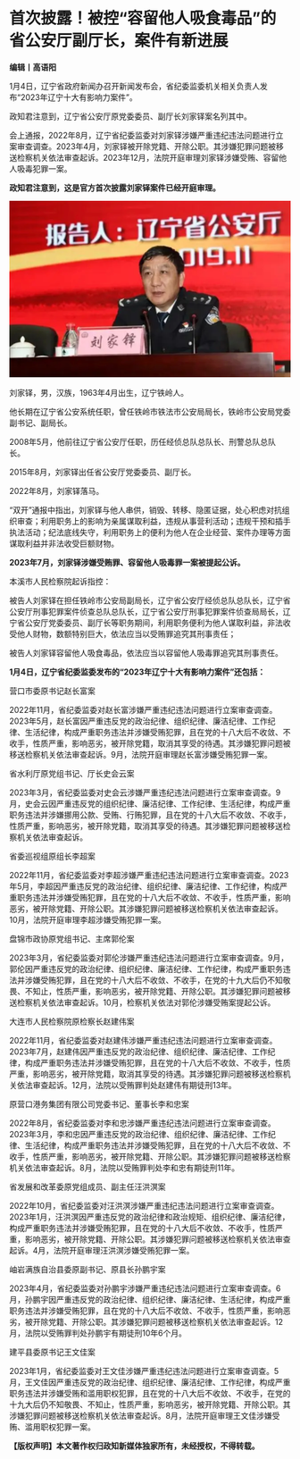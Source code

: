 # 首次披露！被控“容留他人吸食毒品”的省公安厅副厅长，案件有新进展

**编辑丨高语阳**

1月4日，辽宁省政府新闻办召开新闻发布会，省纪委监委机关相关负责人发布“2023年辽宁十大有影响力案件”。

政知君注意到，辽宁省公安厅原党委委员、副厅长刘家铎案名列其中。

会上通报，2022年8月，辽宁省纪委监委对刘家铎涉嫌严重违纪违法问题进行立案审查调查。2023年4月，刘家铎被开除党籍、开除公职。其涉嫌犯罪问题被移送检察机关依法审查起诉。2023年12月，法院开庭审理刘家铎涉嫌受贿、容留他人吸毒犯罪一案。

**政知君注意到，这是官方首次披露刘家铎案件已经开庭审理。**

![1bd0679658bb2afa2de1b3ad4b5f19e0.jpg](https://raw.githubusercontent.com/qqhsx/qqnews_image/main/2024/01/04/首次披露！被控“容留他人吸食毒品”的省公安厅副厅长，案件有新进展/1bd0679658bb2afa2de1b3ad4b5f19e0.jpg)

刘家铎，男，汉族，1963年4月出生，辽宁铁岭人。

他长期在辽宁省公安系统任职，曾任铁岭市铁法市公安局局长，铁岭市公安局党委副书记、副局长。

2008年5月，他前往辽宁省公安厅任职，历任经侦总队总队长、刑警总队总队长。

2015年8月，刘家铎出任省公安厅党委委员、副厅长。

2022年8月，刘家铎落马。

“双开”通报中指出，刘家铎与他人串供，销毁、转移、隐匿证据，处心积虑对抗组织审查；利用职务上的影响为亲属谋取利益，违规从事营利活动；违规干预和插手执法活动；纪法底线失守，利用职务上的便利为他人在企业经营、案件办理等方面谋取利益并非法收受巨额财物。

**2023年7月，刘家铎涉嫌受贿罪、容留他人吸毒罪一案被提起公诉。**

本溪市人民检察院起诉指控：

被告人刘家铎在担任铁岭市公安局副局长，辽宁省公安厅经侦总队总队长，辽宁省公安厅刑事犯罪案件侦查总队总队长，辽宁省公安厅刑事犯罪案件侦查局局长，辽宁省公安厅党委委员、副厅长等职务期间，利用职务便利为他人谋取利益，非法收受他人财物，数额特别巨大，依法应当以受贿罪追究其刑事责任；

被告人刘家铎容留他人吸食毒品，依法应当以容留他人吸毒罪追究其刑事责任。

**1月4日，辽宁省纪委监委发布的“2023年辽宁十大有影响力案件”还包括：**

营口市委原书记赵长富案

2022年11月，省纪委监委对赵长富涉嫌严重违纪违法问题进行立案审查调查。2023年5月，赵长富因严重违反党的政治纪律、组织纪律、廉洁纪律、工作纪律、生活纪律，构成严重职务违法并涉嫌受贿犯罪，且在党的十八大后不收敛、不收手，性质严重，影响恶劣，被开除党籍，取消其享受的待遇。其涉嫌犯罪问题被移送检察机关依法审查起诉。9月，法院开庭审理赵长富涉嫌受贿犯罪一案。

省水利厅原党组书记、厅长史会云案

2023年3月，省纪委监委对史会云涉嫌严重违纪违法问题进行立案审查调查。9月，史会云因严重违反党的组织纪律、廉洁纪律、工作纪律、生活纪律，构成严重职务违法并涉嫌挪用公款、受贿、行贿犯罪，且在党的十八大后不收敛、不收手，性质严重，影响恶劣，被开除党籍，取消其享受的待遇。其涉嫌犯罪问题被移送检察机关依法审查起诉。

省委巡视组原组长李超案

2022年11月，省纪委监委对李超涉嫌严重违纪违法问题进行立案审查调查。2023年5月，李超因严重违反党的政治纪律、组织纪律、廉洁纪律、工作纪律，构成严重职务违法并涉嫌受贿犯罪，且在党的十八大后不收敛、不收手，性质严重，影响恶劣，被开除党籍、开除公职。其涉嫌犯罪问题被移送检察机关依法审查起诉。10月，法院开庭审理李超涉嫌受贿犯罪一案。

盘锦市政协原党组书记、主席郭伦案

2023年3月，省纪委监委对郭伦涉嫌严重违纪违法问题进行立案审查调查。9月，郭伦因严重违反党的政治纪律、组织纪律、廉洁纪律、工作纪律，构成严重职务违法并涉嫌受贿犯罪，且在党的十八大后不收敛、不收手，在党的十九大后仍不知敬畏、不知止，性质严重，影响恶劣，被开除党籍、开除公职。其涉嫌犯罪问题被移送检察机关依法审查起诉。10月，检察机关依法对郭伦涉嫌受贿案提起公诉。

大连市人民检察院原检察长赵建伟案

2022年11月，省纪委监委对赵建伟涉嫌严重违纪违法问题进行立案审查调查。2023年7月，赵建伟因严重违反党的政治纪律、组织纪律、廉洁纪律、工作纪律，构成严重职务违法并涉嫌受贿犯罪，且在党的十八大后不收敛、不收手，性质严重，影响恶劣，被开除党籍，取消其享受的待遇。其涉嫌犯罪问题被移送检察机关依法审查起诉。12月，法院以受贿罪判处赵建伟有期徒刑13年。

原营口港务集团有限公司党委书记、董事长李和忠案

2022年8月，省纪委监委对李和忠涉嫌严重违纪违法问题进行立案审查调查。2023年3月，李和忠因严重违反党的政治纪律、组织纪律、廉洁纪律、工作纪律、生活纪律，构成严重职务违法并涉嫌受贿犯罪，且在党的十八大后不收敛、不收手，性质严重，影响恶劣，被开除党籍、开除公职。其涉嫌犯罪问题被移送检察机关依法审查起诉。8月，法院以受贿罪判处李和忠有期徒刑11年。

省发展和改革委原党组成员、副主任汪洪溟案

2022年10月，省纪委监委对汪洪溟涉嫌严重违纪违法问题进行立案审查调查。2023年1月，汪洪溟因严重违反党的政治纪律和政治规矩、组织纪律、廉洁纪律，构成严重职务违法并涉嫌受贿犯罪，且在党的十八大后不收敛、不收手，性质严重，影响恶劣，被开除党籍、开除公职。其涉嫌犯罪问题被移送检察机关依法审查起诉。4月，法院开庭审理汪洪溟涉嫌受贿犯罪一案。

岫岩满族自治县委原副书记、原县长孙鹏宇案

2023年4月，省纪委监委对孙鹏宇涉嫌严重违纪违法问题进行立案审查调查。6月，孙鹏宇因严重违反党的政治纪律、组织纪律、廉洁纪律、生活纪律，构成严重职务违法并涉嫌受贿犯罪，且在党的十八大后不收敛、不收手，性质严重，影响恶劣，被开除党籍、开除公职。其涉嫌犯罪问题被移送检察机关依法审查起诉。12月，法院以受贿罪判处孙鹏宇有期徒刑10年6个月。

建平县委原书记王文佳案

2023年1月，省纪委监委对王文佳涉嫌严重违纪违法问题进行立案审查调查。5月，王文佳因严重违反党的政治纪律、组织纪律、廉洁纪律、工作纪律，构成严重职务违法并涉嫌受贿和滥用职权犯罪，且在党的十八大后不收敛、不收手，在党的十九大后仍不知敬畏、不知止，性质严重，影响恶劣，被开除党籍、开除公职。其涉嫌犯罪问题被移送检察机关依法审查起诉。8月，法院开庭审理王文佳涉嫌受贿、滥用职权犯罪一案。

**【版权声明】本文著作权归政知新媒体独家所有，未经授权，不得转载。**

